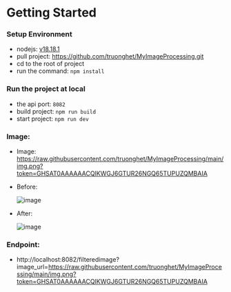 # Getting Started
### Setup Environment
- nodejs: [v18.18.1](https://nodejs.org/en/blog/release/v18.18.1)
- pull project: https://github.com/truonghet/MyImageProcessing.git
- cd to the root of project
- run the command: `npm install`
### Run the project at local
- the api port: `8082`
- build project: `npm run build`
- start project: `npm run dev`
### Image:
- Image: https://raw.githubusercontent.com/truonghet/MyImageProcessing/main/img.png?token=GHSAT0AAAAAACQIKWGJ6GTUR26NGQ65TUPUZQMBAIA
- Before:
  
  ![image](https://github.com/truonghet/MyImageProcessing/assets/9692983/9f156746-dfdb-421a-ad3f-732a03d403cd)

- After:
  
  ![image](https://github.com/truonghet/MyImageProcessing/assets/9692983/6a2c9215-1e68-48fd-abbf-b4f4348cd209)

### Endpoint:
- http://localhost:8082/filteredimage?image_url=https://raw.githubusercontent.com/truonghet/MyImageProcessing/main/img.png?token=GHSAT0AAAAAACQIKWGJ6GTUR26NGQ65TUPUZQMBAIA
